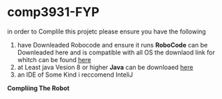 # comp3931-FYP
in order to Complile this projetc please ensure you have the following
1) have Downleaded Robocode and ensure it runs **RoboCode** can be Downleaded here and is compatible with all OS the downlaod link for whitch can be found [here](https://robocode.sourceforge.io/)
2) at Least java Vesion 8 or higher **Java** can be downloaed [here](https://www.java.com/en/)
3) an IDE of Some Kind i reccomend InteliJ

**Compliing The Robot**




